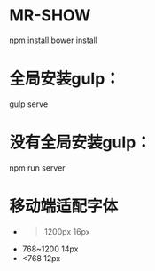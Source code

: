 # MR-SHOW
npm install
bower install

# 全局安装gulp：
gulp serve
# 没有全局安装gulp：
npm run server

# 移动端适配字体
*  >1200px 16px
*  768~1200 14px
*  <768 12px